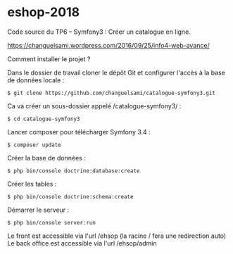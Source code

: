eshop-2018
==========

Code source du TP6 – Symfony3 : Créer un catalogue en ligne.

https://changuelsami.wordpress.com/2016/09/25/info4-web-avance/

Comment installer le projet ?

Dans le dossier de travail cloner le dépôt Git et configurer l'accès à la base de données locale :

`$ git clone https://github.com/changuelsami/catalogue-symfony3.git`

Ca va créer un sous-dossier appelé /catalogue-symfony3/ :

`$ cd catalogue-symfony3`

Lancer composer pour télécharger Symfony 3.4 :

`$ composer update`

Créer la base de données : 

`$ php bin/console doctrine:database:create`

Créer les tables : 

`$ php bin/console doctrine:schema:create`

Démarrer le serveur :

`$ php bin/console server:run`

Le front est accessible via l'url /ehsop (la racine / fera une redirection auto)
Le back office est accessible via l'url /ehsop/admin
